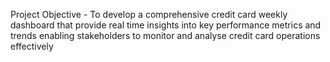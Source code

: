 Project Objective -   To develop a comprehensive credit card weekly dashboard that provide real time insights into key performance metrics and trends enabling stakeholders to monitor and analyse credit card operations effectively

